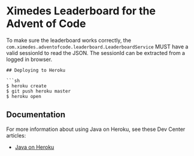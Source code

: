 # Ximedes Leaderboard for the Advent of Code


To make sure the leaderboard works correctly, the `com.ximedes.adventofcode.leaderboard.LeaderboardService` MUST have a valid sessionId to read the JSON.
The sessionId can be extracted from a logged in browser.
```
## Deploying to Heroku

```sh
$ heroku create
$ git push heroku master
$ heroku open
```

## Documentation

For more information about using Java on Heroku, see these Dev Center articles:

- [Java on Heroku](https://devcenter.heroku.com/categories/java)
